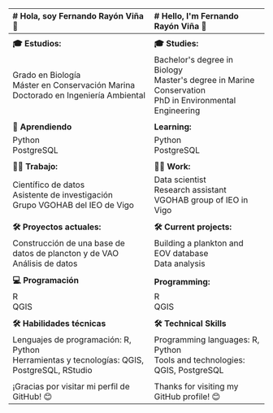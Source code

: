 | # Hola, soy Fernando Rayón Viña 👋 | # Hello, I'm Fernando Rayón Viña 👋 |
|:----------------------------------|:----------------------------------|
|                                   |                                   |
| **🎓 Estudios:** | **🎓 Studies:** |
| Grado en Biología <br> Máster en Conservación Marina <br> Doctorado en Ingeniería Ambiental  | Bachelor's degree in Biology <br> Master's degree in Marine Conservation <br> PhD in Environmental Engineering |
|                                   |                                   |
| **🌱 Aprendiendo** | **Learning:** |
| Python <br> PostgreSQL | Python <br> PostgreSQL |
|                                   |                                   |
| **👨‍💻 Trabajo:** | **👨‍💻 Work:** |
| Científico de datos <br> Asistente de investigación <br> Grupo VGOHAB del IEO de Vigo | Data scientist <br> Research assistant <br> VGOHAB group of IEO in Vigo |
|                                   |                                   |
| **🛠️ Proyectos actuales:** | **🛠️ Current projects:** |
| Construcción de una base de datos de plancton y de VAO <br> Análisis de datos | Building a plankton and EOV database <br> Data analysis |
|                                   |                                   |
| **💻 Programación** | **Programming:** |
| R <br> QGIS | R <br> QGIS |
|                                   |                                   |
| **🛠️ Habilidades técnicas** | **🛠️ Technical Skills** |
| Lenguajes de programación: R, Python <br> Herramientas y tecnologías: QGIS, PostgreSQL, RStudio | Programming languages: R, Python <br> Tools and technologies: QGIS, PostgreSQL |
|                                   |                                   |
| ¡Gracias por visitar mi perfil de GitHub! 😊 | Thanks for visiting my GitHub profile! 😊 |

